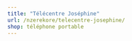 ```yaml
---
title: "Télécentre Joséphine"
url: /nzerekore/telecentre-josephine/
shop: téléphone portable
---
```

